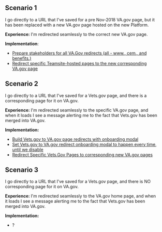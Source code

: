 ## Scenario 1
I go directly to a URL that I've saved for a pre Nov-2018 VA.gov page, but it has been replaced with a new VA.gov page hosted on the new Platform.

**Experience:** I'm redirected seamlessly to the correct new VA.gov page.

**Implementation**: 
- [Prepare stakeholders for all VA.Gov redirects (all - www., cem., and benefits.)](https://github.com/department-of-veterans-affairs/vets.gov-team/issues/13948)
- [Redirect specific Teamsite-hosted pages to the new corresponding VA.gov page](https://github.com/department-of-veterans-affairs/vets.gov-team/issues/13635)

## Scenario 2
I go directly to a URL that I've saved for a Vets.gov page, and there is a corresponding page for it on VA.gov.

**Experience:** I'm redirected seamlessly to the specific VA.gov page, and when it loads I see a message alerting me to the fact that Vets.gov has been merged into VA.gov. 

**Implementation:**
- [Build Vets.gov to VA.gov page redirects with onboarding modal](https://github.com/department-of-veterans-affairs/vets.gov-team/issues/12060)
- [Set Vets.gov to VA.gov redirect onboarding modal to happen every time, until we disable](https://github.com/department-of-veterans-affairs/vets.gov-team/issues/14556)
- [Redirect Specific Vets.Gov Pages to corresponding new VA.gov pages](https://github.com/department-of-veterans-affairs/vets.gov-team/issues/13928)

## Scenario 3
I go directly to a URL that I've saved for a Vets.gov page, and there is NO corresponding page for it on VA.gov.

**Experience:** I'm redirected seamlessly to the VA.gov home page, and when it loads I see a message alerting me to the fact that Vets.gov has been merged into VA.gov.

**Implementation:**
- ?
